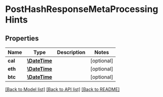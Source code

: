 # PostHashResponseMetaProcessingHints

## Properties
Name | Type | Description | Notes
------------ | ------------- | ------------- | -------------
**cal** | [**\DateTime**](\DateTime.md) |  | [optional] 
**eth** | [**\DateTime**](\DateTime.md) |  | [optional] 
**btc** | [**\DateTime**](\DateTime.md) |  | [optional] 

[[Back to Model list]](../README.md#documentation-for-models) [[Back to API list]](../README.md#documentation-for-api-endpoints) [[Back to README]](../README.md)



